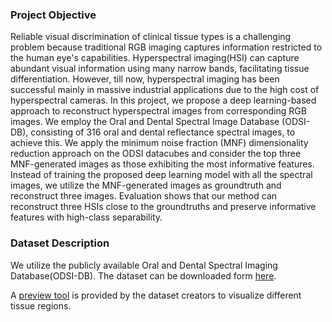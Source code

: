 ### Project Objective ###

Reliable visual discrimination of clinical tissue types is a challenging problem because traditional RGB imaging captures information restricted to the human eye's capabilities. Hyperspectral imaging(HSI) can capture abundant visual information using many narrow bands, facilitating tissue differentiation. However, till now, hyperspectral imaging has been successful mainly in massive industrial applications due to the high cost of hyperspectral cameras. In this project, we propose a deep learning-based approach to reconstruct hyperspectral images from corresponding RGB images. We employ the Oral and Dental Spectral Image Database (ODSI-DB), consisting of 316 oral and dental reflectance spectral images, to achieve this. We apply the minimum noise fraction (MNF) dimensionality reduction approach on the ODSI datacubes and consider the top three MNF-generated images as those exhibiting the most informative features. Instead of training the proposed deep learning model with all the spectral images, we utilize the MNF-generated images as groundtruth and reconstruct three images. Evaluation shows that our method can reconstruct three HSIs close to the groundtruths and preserve informative features with high-class separability. 

### Dataset Description ###
We utilize the publicly available Oral and Dental Spectral Imaging Database(ODSI-DB). The dataset can be downloaded form [here](https://cs.uef.fi/pub/color/spectra/ODSI-DB/). 

A [preview tool](https://cs.uef.fi/pub/color/spectra/ODSI-DB/preview-tool-v2/) is provided by the dataset creators to visualize different tissue regions. 
